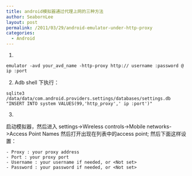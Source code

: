 ```yaml
---
title: android模拟器通过代理上网的三种方法
author: SeabornLee
layout: post
permalink: /2011/03/29/android-emulator-under-http-proxy
categories:
  - Android
--- 
```

1.
```shell
emulator -avd your_avd_name -http-proxy http:// username :password @ ip :port
```
2.
	Adb shell 下执行：
```shell
sqlite3 /data/data/com.android.providers.settings/databases/settings.db "INSERT INTO system VALUES(99,'http_proxy',' ip :port')"
```
3.
启动模拟器，然后进入 settings->Wireless controls->Mobile networks->Access Point Names 
然后打开出现在列表中的access point; 
然后下面这样设置： 
```shell
- Proxy : your proxy address  
- Port : your proxy port  
- Username : your username if needed, or <Not set>  
- Password : your password if needed, or <Not set>
```